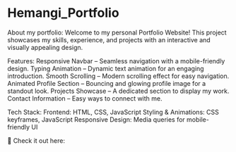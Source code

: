 # Hemangi_Portfolio

About my portfolio:
Welcome to my personal Portfolio Website! This project showcases my skills, experience, and projects with an interactive and visually appealing design. 


Features:
Responsive Navbar – Seamless navigation with a mobile-friendly design.
Typing Animation – Dynamic text animation for an engaging introduction.
Smooth Scrolling – Modern scrolling effect for easy navigation.
Animated Profile Section – Bouncing and glowing profile image for a standout look.
Projects Showcase – A dedicated section to display my work.
Contact Information – Easy ways to connect with me.


Tech Stack:
Frontend: HTML, CSS, JavaScript
Styling & Animations: CSS keyframes, JavaScript
Responsive Design: Media queries for mobile-friendly UI


🔗 Check it out here:  


